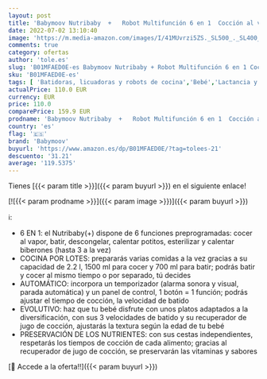 ```yaml
---
layout: post
title: 'Babymoov Nutribaby  +   Robot Multifunción 6 en 1  Cocción al vapor  Batidora  Gran Capacidad para el bebé  Óptima para la cocina por lotes  Gris'
date: 2022-07-02 13:10:40
image: 'https://m.media-amazon.com/images/I/41MUvrzi5ZS._SL500_._SL400_.jpg'
comments: true
category: ofertas
author: 'tole.es'
slug: 'B01MFAED0E-es Babymoov Nutribaby + Robot Multifunción 6 en 1 Cocción al...'
sku: 'B01MFAED0E-es'
tags: [ 'Batidoras, licuadoras y robots de cocina','Bebé','Lactancia y alimentación','Robots de cocina','babymoov','bebé','🇪🇸', ]
actualPrice: 110.0 EUR
currency: EUR
price: 110.0
comparePrice: 159.9 EUR
prodname: 'Babymoov Nutribaby  +   Robot Multifunción 6 en 1  Cocción al vapor  Batidora  Gran Capacidad para el bebé  Óptima para la cocina por lotes  Gris'
country: 'es'
flag: '🇪🇸'
brand: 'Babymoov'
buyurl: 'https://www.amazon.es/dp/B01MFAED0E/?tag=tolees-21'
descuento: '31.21'
average: '119.5375'
---
```


Tienes [{{< param title >}}]({{< param buyurl >}}) en el siguiente enlace!

[![{{< param prodname >}}]({{< param image >}})]({{< param buyurl >}})

ℹ️:

- 6 EN 1: el Nutribaby(+) dispone de 6 funciones preprogramadas: cocer al vapor, batir, descongelar, calentar potitos, esterilizar y calentar biberones (hasta 3 a la vez)
- COCINA POR LOTES: prepararás varias comidas a la vez gracias a su capacidad de 2.2 l, 1500 ml para cocer y 700 ml para batir; podrás batir y cocer al mismo tiempo o por separado, tú decides
- AUTOMÁTICO: incorpora un temporizador (alarma sonora y visual, parada automática) y un panel de control, 1 botón = 1 función; podrás ajustar el tiempo de cocción, la velocidad de batido
- EVOLUTIVO: haz que tu bebé disfrute con unos platos adaptados a la diversificación, con sus 3 velocidades de batido y su recuperador de jugo de cocción, ajustarás la textura según la edad de tu bebé
- PRESERVACIÓN DE LOS NUTRIENTES: con sus cestas independientes, respetarás los tiempos de cocción de cada alimento; gracias al recuperador de jugo de cocción, se preservarán las vitaminas y sabores

[🛒 Accede a la oferta!!]({{< param buyurl >}})
